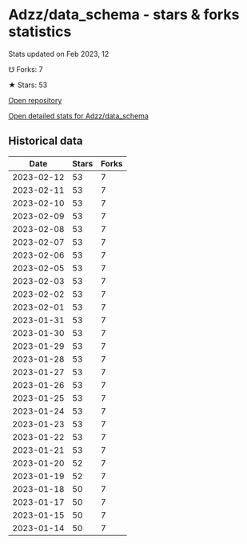 # Adzz/data_schema - stars & forks statistics

Stats updated on Feb 2023, 12

☋ Forks: 7

★ Stars: 53

[Open repository](https://github.com/Adzz/data_schema)

[Open detailed stats for Adzz/data_schema](https://reviewgithub.com/rep/Adzz/data_schema)

## Historical data
| Date | Stars | Forks |
|------|-------|-------|
| 2023-02-12 | 53 | 7 | 
| 2023-02-11 | 53 | 7 | 
| 2023-02-10 | 53 | 7 | 
| 2023-02-09 | 53 | 7 | 
| 2023-02-08 | 53 | 7 | 
| 2023-02-07 | 53 | 7 | 
| 2023-02-06 | 53 | 7 | 
| 2023-02-05 | 53 | 7 | 
| 2023-02-03 | 53 | 7 | 
| 2023-02-02 | 53 | 7 | 
| 2023-02-01 | 53 | 7 | 
| 2023-01-31 | 53 | 7 | 
| 2023-01-30 | 53 | 7 | 
| 2023-01-29 | 53 | 7 | 
| 2023-01-28 | 53 | 7 | 
| 2023-01-27 | 53 | 7 | 
| 2023-01-26 | 53 | 7 | 
| 2023-01-25 | 53 | 7 | 
| 2023-01-24 | 53 | 7 | 
| 2023-01-23 | 53 | 7 | 
| 2023-01-22 | 53 | 7 | 
| 2023-01-21 | 53 | 7 | 
| 2023-01-20 | 52 | 7 | 
| 2023-01-19 | 52 | 7 | 
| 2023-01-18 | 50 | 7 | 
| 2023-01-17 | 50 | 7 | 
| 2023-01-15 | 50 | 7 | 
| 2023-01-14 | 50 | 7 | 

